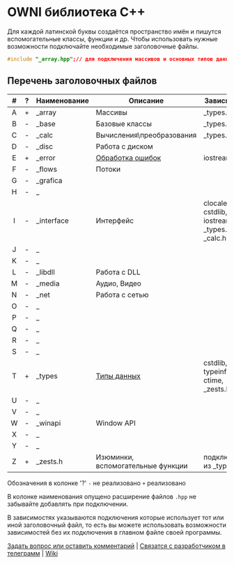 # OWNI библиотека С++
Для каждой латинской буквы создаётся пространство имён и пишутся вспомогательные классы, функции и др.
Чтобы использовать нужные возможности подключайте необходимые заголовочные файлы.

```C++
#include "_array.hpp";// для подключения массивов и основных типов данных
```
## Перечень заголовочных файлов
|#|?|Наименование|Описание|Зависимости|
|:-:|-|------------|--------|-----------|
|A|+|\_array|Массивы|\_types.hpp|
|B|-|\_base|Базовые классы|\_types.hpp|
|C|-|\_calc|Вычисления\преобразования|\_types.hpp|
|D|-|\_disc|Работа с диском||
|E|+|\_error|[Обработка ошибок](https://github.com/arbnet/CppLibrary/wiki/Обработка-ошибок "посмотреть описание обработки ошибок")|iostream|
|F|-|\_flows|Потоки||
|G|-|\_grafica|||
|H|-|\_|||
|I|-|\_interface|Интерфейс|clocale, cstdlib, iostream, \_types.hpp, \_calc.hpp|
|J|-|\_|||
|K|-|\_|||
|L|-|\_libdll|Работа с DLL||
|M|-|\_media|Аудио, Видео||
|N|-|\_net|Работа с сетью||
|O|-|\_|||
|P|-|\_|||
|Q|-|\_|||
|R|-|\_|||
|S|-|\_|||
|T|+|\_types|[Типы данных](https://github.com/arbnet/CppLibrary/wiki/Типы-данных "посмотреть описание типов данных")|cstdlib, typeinfo, сtime, \_zests.hpp|
|U|-|\_|||
|V|-|\_|||
|W|-|\_winapi|Window API||
|X|-|\_|||
|Y|-|\_|||
|Z|+|\_zests.h|Изюминки, вспомогательные функции|подключается из \_types.hpp|

Обозначения в колонке '?' `-` не реализовано `+` реализовано

В колонке наименования опущено расширение файлов `.hpp` не забывайте добавлять при подключении.

В зависимостях указываются подключения которые использует тот или иной заголовочный файл, то есть вы можете использовать возможности зависимостей без их подключения в главном файле своей программы.

[Задать вопрос или оставить комментарий](https://github.com/arbnet/CppLibrary/discussions/1 "Обсуждение библиотеки OWNI C++") | [Связатся с разработчиком в телеграмм](https://t.me/+a818R23zeb9jYjYy "Телеграмм канал") | [Wiki](https://github.com/arbnet/CppLibrary/wiki "Wiki")
